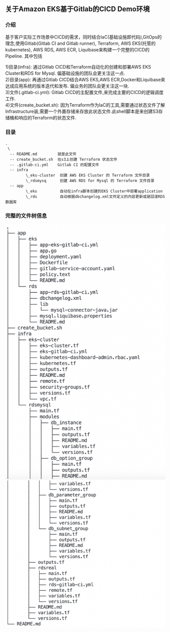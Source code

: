 ## 关于Amazon EKS基于Gitlab的CICD Demo环境
### 介绍
基于客户实际工作场景中CICD的需求，同时结合IaC(基础设施即代码),GitOps的理念,使用Gitlab(Gitlab CI and Gitlab runner), Terraform, AWS EKS(托管的kubernetes), AWS RDS, AWS ECR, Liquibase来构建一个完整的CICD的Pipeline.  其中包括  

1)目录(infra): 通过Gitlab CICD和Terraform自动化的创建和部署AWS EKS Cluster和RDS for Mysql. 偏基础设施的团队会更关注这一点.   
2)目录(app): 再通过Gitlab CICD结合AWS EKS,AWS ECR,Docker和Liquibase来达成应用系统的版本迭代和发布. 偏业务的团队会更关注这一块.   
3)文件(.gitlab-ci.yml): Gitlab CICD的主配置文件,来完成主要的CICD的逻辑调度工作.   
4)文件(create_bucket.sh): 因为Terraform作为IaC的工具,需要通过状态文件了解Infrastructure装,需要一个外置存储来存放此状态文件.此shell脚本是来创建S3存储桶和响应的Terraform的状态文件.   

### 目录
```
.  
 \  
  -- README.md         就是此文件  
  -- create_bucket.sh  在s3上创建 Terraform 状态文件  
  -- .gitlab-ci.yml    Gitlab CI 的配置文件  
  -- infra  
         \_eks-cluster  创建 AWS EKS Cluster 的 Terraform 文件目录  
         \_rdsmysq      创建 AWS RDS for Mysql 的 Terraform 文件目录  
  -- app        
         \_eks          自动在infra脚本创建的EKS Cluster中部署application  
         \_rds          自动根据dbchangelog.xml文件定义的内容更新或是回滚RDS数据库  
```  

### 完整的文件树信息
![avatar](https://raw.githubusercontent.com/jerryjin2018/gitlabcicd/main/files_structs_1.png)
![avatar](https://raw.githubusercontent.com/jerryjin2018/gitlabcicd/main/files_structs_2.png)
